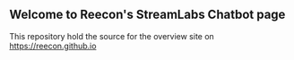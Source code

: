 ## Welcome to Reecon's StreamLabs Chatbot page

This repository hold the source for the overview site on https://reecon.github.io
